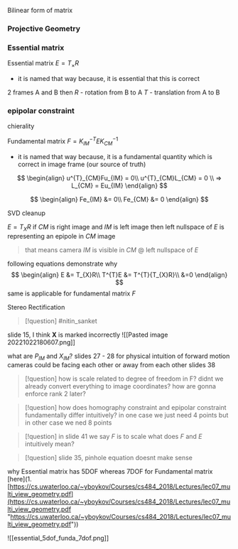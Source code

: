 Bilinear form of matrix

### Projective Geometry

### Essential matrix


Essential matrix $E = T_{\times}R$
- it is named that way because, it is essential that this is correct

2 frames A and B 
then 
$R$ - rotation from B to A
$T$ - translation from A to B

### epipolar constraint 


chierality 

Fundamental matrix $F = K_{IM}^{-T}EK_{CM}^{-1}$
- it is named that way because, it is a fundamental quantity which is correct in image frame (our source of truth)

$$
\begin{align}
u^{T}_{CM}Fu_{IM} = 0\\
u^{T}_{CM}L_{CM} = 0 \\
=> L_{CM} = Eu_{IM}
\end{align}
$$

$$
\begin{align}
Fe_{IM} &= 0\\
Fe_{CM} &= 0
\end{align}
$$


SVD cleanup

$E = T_X R$
if $CM$ is right image and $IM$ is left image
then left nullspace of $E$ is representing an epipole in $CM$ image
> that means camera $IM$ is visible in $CM$ @ left nullspace of $E$

following equations demonstrate why
$$
\begin{align}
E &= T_{X}R\\
T^{T}E &= T^{T}{T_{X}R}\\
&=0
\end{align}
$$
same is applicable for fundamental matrix $F$

Stereo Rectification 

>[!question] 
> #nitin_sanket 

slide 15, I think **X** is marked incorrectly
![[Pasted image 20221022180607.png]]



what are $P_{IM}$ and $X_{IM}$? slides 27 - 28
for physical intuition of forward motion cameras could be facing each other or away from each other slides 38 
>[!question]
> how is scale related to degree of freedom in F? 
> didnt we already convert everything to image coordinates?
> how are gonna enforce rank 2 later?

>[!question]
>how does homography constraint and epipolar constraint fundamentally differ intuitively?
>in one case we just need 4 points but in other case we ned 8 points 

>[!question]
>in slide 41 we say $F$ is to scale
>	what does $F$ and $E$ intuitively mean? 

>[!question]
>slide 35, pinhole equation doesnt make sense 

why Essential matrix  has 5DOF whereas 7DOF for Fundamental matrix 
[here](1. [https://cs.uwaterloo.ca/~yboykov/Courses/cs484_2018/Lectures/lec07_multi_view_geometry.pdf](https://cs.uwaterloo.ca/~yboykov/Courses/cs484_2018/Lectures/lec07_multi_view_geometry.pdf "https://cs.uwaterloo.ca/~yboykov/Courses/cs484_2018/Lectures/lec07_multi_view_geometry.pdf"))

![[essential_5dof_funda_7dof.png]]
